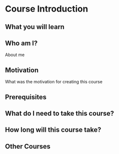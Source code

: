 # Course Introduction

## What you will learn

## Who am I?

About me

## Motivation

What was the motivation for creating this course

## Prerequisites

## What do I need to take this course?

## How long will this course take?

## Other Courses
